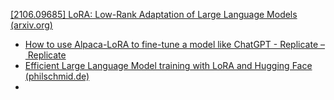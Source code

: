 [[2106.09685] LoRA: Low-Rank Adaptation of Large Language Models (arxiv.org)](https://arxiv.org/abs/2106.09685)

- [How to use Alpaca-LoRA to fine-tune a model like ChatGPT - Replicate – Replicate](https://replicate.com/blog/fine-tune-alpaca-with-lora)
- [Efficient Large Language Model training with LoRA and Hugging Face (philschmid.de)](https://www.philschmid.de/fine-tune-flan-t5-peft)
- 